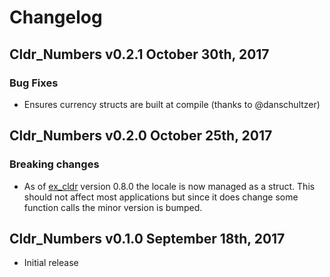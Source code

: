 # Changelog

## Cldr_Numbers v0.2.1 October 30th, 2017

### Bug Fixes

* Ensures currency structs are built at compile (thanks to @danschultzer)

## Cldr_Numbers v0.2.0 October 25th, 2017

### Breaking changes

* As of [ex_cldr](https://hex.pm/packages/ex_cldr) version 0.8.0 the locale is now managed as a struct.  This should not affect most applications but since it does change some function calls the minor version is bumped.

## Cldr_Numbers v0.1.0 September 18th, 2017

* Initial release
